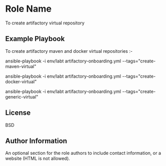 Role Name
=========

To create artifactory virtual repository

Example Playbook
----------------

To create artifactory maven and docker virtual repositories :-

ansible-playbook -i env/labt artifactory-onboarding.yml --tags="create-maven-virtual"

ansible-playbook -i env/labt artifactory-onboarding.yml --tags="create-docker-virtual"

ansible-playbook -i env/labt artifactory-onboarding.yml --tags="create-generic-virtual"

License
-------

BSD

Author Information
------------------

An optional section for the role authors to include contact information, or a website (HTML is not allowed).
